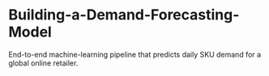 # Building-a-Demand-Forecasting-Model
End-to-end machine-learning pipeline that predicts daily SKU demand for a global online retailer.
